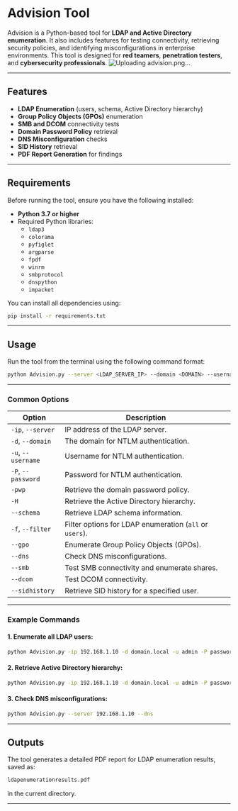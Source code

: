 

# Advision Tool

Advision is a Python-based tool for **LDAP and Active Directory enumeration**. It also includes features for testing connectivity, retrieving security policies, and identifying misconfigurations in enterprise environments. This tool is designed for **red teamers**, **penetration testers**, and **cybersecurity professionals**.
![Uploading advision.png…]()


---

## Features

- **LDAP Enumeration** (users, schema, Active Directory hierarchy)
- **Group Policy Objects (GPOs)** enumeration
- **SMB and DCOM** connectivity tests
- **Domain Password Policy** retrieval
- **DNS Misconfiguration** checks
- **SID History** retrieval
- **PDF Report Generation** for findings

---

## Requirements

Before running the tool, ensure you have the following installed:

- **Python 3.7 or higher**
- Required Python libraries:
  - `ldap3`
  - `colorama`
  - `pyfiglet`
  - `argparse`
  - `fpdf`
  - `winrm`
  - `smbprotocol`
  - `dnspython`
  - `impacket`

You can install all dependencies using:
```bash
pip install -r requirements.txt
```

---

## Usage

Run the tool from the terminal using the following command format:
```bash
python Advision.py --server <LDAP_SERVER_IP> --domain <DOMAIN> --username <USERNAME> --password <PASSWORD> [OPTIONS]
```

---

### Common Options

| Option                | Description                                                                                  |
|-----------------------|----------------------------------------------------------------------------------------------|
| `-ip`, `--server`     | IP address of the LDAP server.                                                               |
| `-d`, `--domain`      | The domain for NTLM authentication.                                                         |
| `-u`, `--username`    | Username for NTLM authentication.                                                           |
| `-P`, `--password`    | Password for NTLM authentication.                                                           |
| `-pwp`                | Retrieve the domain password policy.                                                        |
| `-H`                  | Retrieve the Active Directory hierarchy.                                                    |
| `--schema`            | Retrieve LDAP schema information.                                                           |
| `-f`, `--filter`      | Filter options for LDAP enumeration (`all` or `users`).                                      |
| `--gpo`               | Enumerate Group Policy Objects (GPOs).                                                      |
| `--dns`               | Check DNS misconfigurations.                                                                |
| `--smb`               | Test SMB connectivity and enumerate shares.                                                 |
| `--dcom`              | Test DCOM connectivity.                                                                     |
| `--sidhistory`        | Retrieve SID history for a specified user.                                                  |

---

### Example Commands

#### 1. **Enumerate all LDAP users:**
```bash
python Advision.py -ip 192.168.1.10 -d domain.local -u admin -P password -f users
```

#### 2. **Retrieve Active Directory hierarchy:**
```bash
python Advision.py -ip 192.168.1.10 -d domain.local -u admin -P password -H
```

#### 3. **Check DNS misconfigurations:**
```bash
python Advision.py --server 192.168.1.10 --dns
```

---

## Outputs

The tool generates a detailed PDF report for LDAP enumeration results, saved as:
```bash
ldapenumerationresults.pdf
```
in the current directory.

---
